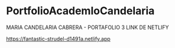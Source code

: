 # PortfolioAcademloCandelaria

MARIA CANDELARIA CABRERA - PORTAFOLIO 3
LINK DE NETLIFY

https://fantastic-strudel-d1491a.netlify.app
